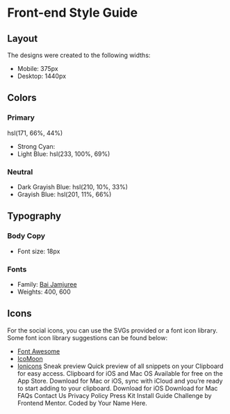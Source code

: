 # Front-end Style Guide

## Layout

The designs were created to the following widths:

- Mobile: 375px
- Desktop: 1440px

## Colors

### Primary
hsl(171, 66%, 44%)
- Strong Cyan: 
- Light Blue: hsl(233, 100%, 69%)

### Neutral

- Dark Grayish Blue: hsl(210, 10%, 33%)
- Grayish Blue: hsl(201, 11%, 66%)

## Typography

### Body Copy

- Font size: 18px

### Fonts

- Family: [Bai Jamjuree](https://fonts.google.com/specimen/Bai+Jamjuree)
- Weights: 400, 600

## Icons

For the social icons, you can use the SVGs provided or a font icon library. Some font icon library suggestions can be found below:

- [Font Awesome](https://fontawesome.com)
- [IcoMoon](https://icomoon.io)
- [Ionicons](https://ionicons.com)
  Sneak preview Quick preview of all snippets on your Clipboard for easy access. Clipboard for iOS and Mac OS Available for free on the App Store. Download for Mac or iOS, sync with iCloud and you’re ready to start adding to your clipboard. Download for iOS Download for Mac FAQs Contact Us Privacy Policy Press Kit Install Guide
Challenge by Frontend Mentor. Coded by Your Name Here.